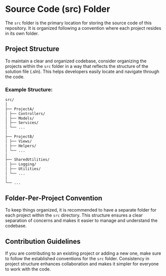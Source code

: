 # Source Code (src) Folder

The `src` folder is the primary location for storing the source code of this repository. It is organized following a convention where each project resides in its own folder.

## Project Structure

To maintain a clear and organized codebase, consider organizing the projects within the `src` folder in a way that reflects the structure of the solution file (.sln). This helps developers easily locate and navigate through the code.

### Example Structure:

```bash
src/
│
├── ProjectA/
│ ├── Controllers/
│ ├── Models/
│ ├── Services/
│ └── ...
│
├── ProjectB/
│ ├── Views/
│ ├── Helpers/
│ └── ...
│
├── SharedUtilities/
│ ├── Logging/
│ ├── Utilities/
│ └── ...
│
└── ...
```

## Folder-Per-Project Convention

To keep things organized, it is recommended to have a separate folder for each project within the `src` directory. This structure ensures a clear separation of concerns and makes it easier to manage and understand the codebase.

## Contribution Guidelines

If you are contributing to an existing project or adding a new one, make sure to follow the established conventions for the `src` folder. Consistency in project structure enhances collaboration and makes it simpler for everyone to work with the code.

